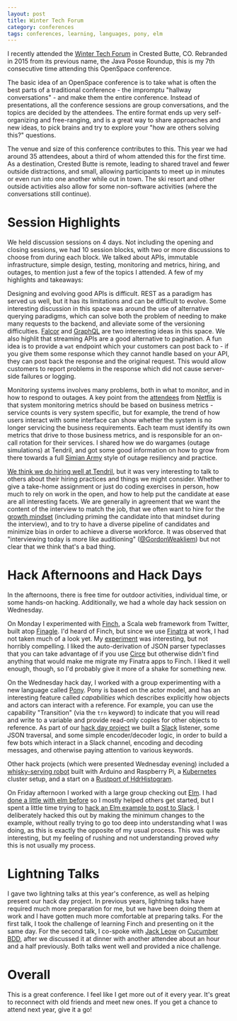 ```yaml
---
layout: post
title: Winter Tech Forum
category: conferences
tags: conferences, learning, languages, pony, elm
---
```


I recently attended the [Winter Tech Forum](http://www.mindviewinc.com/Conferences/JavaPosseRoundup/) in Crested Butte, CO. Rebranded in 2015 from its previous name, the Java Posse Roundup, this is my 7th consecutive time attending this OpenSpace conference.

The basic idea of an OpenSpace conference is to take what is often the best parts of a traditional conference - the impromptu "hallway conversations" - and make them the entire conference. Instead of presentations, all the conference sessions are group conversations, and the topics are decided by the attendees. The entire format ends up very self-organizing and free-ranging, and is a great way to share approaches and new ideas, to pick brains and try to explore your "how are others solving this?" questions.

The venue and size of this conference contributes to this. This year we had around 35 attendees, about a third of whom attended this for the first time. As a destination, Crested Butte is remote, leading to shared travel and fewer outside distractions, and small, allowing participants to meet up in minutes or even run into one another while out in town. The ski resort and other outside activities also allow for some non-software activities (where the conversations still continue).

# Session Highlights

We held discussion sessions on 4 days. Not including the opening and closing sessions, we had 10 session blocks, with two or more discussions to choose from during each block. We talked about APIs, immutable infrastructure, simple design, testing, monitoring and metrics, hiring, and outages, to mention just a few of the topics I attended. A few of my highlights and takeaways:

Designing and evolving good APIs is difficult. REST as a paradigm has served us well, but it has its limitations and can be difficult to evolve. Some interesting discussion in this space was around the use of alternative querying paradigms, which can solve both the problem of needing to make many requests to the backend, and alleviate some of the versioning difficulties. [Falcor](https://netflix.github.io/falcor/starter/what-is-falcor.html) and [GraphQL](https://code.facebook.com/posts/1691455094417024/graphql-a-data-query-language/) are two interesting ideas in this space. We also highlit that streaming APIs are a good alternative to pagination. A fun idea is to provide a ```wat``` endpoint which your customers can post back to - if you give them some response which they cannot handle based on your API, they can post back the response and the original request. This would allow customers to report problems in the response which did not cause server-side failures or logging.

Monitoring systems involves many problems, both in what to monitor, and in how to respond to outages. A key point from the [attendees](http://diannemarsh.com/conference-summary-winter-tech-forum-2016/) from [Netflix](http://netflix.github.io/) is that system monitoring metrics should be based on business metrics - service counts is very system specific, but for example, the trend  of how users interact with some interface can show whether the system is no longer servicing the business requirements. Each team must identify its own metrics that drive to those business metrics, and is responsible for an on-call rotation for their services. I shared how we do wargames (outage simulations) at Tendril, and got some good information on how to grow from there towards a full [Simian Army](http://techblog.netflix.com/2011/07/netflix-simian-army.html) style of outage resiliency and practice.

[We think we do hiring well at Tendril](http://www.slideshare.net/ChrisPhelps2/what-makes-a-great-developer-develop-denver-2015), but it was very interesting to talk to others about their hiring practices and things we might consider. Whether to give a take-home assignment or just do coding exercises in person, how much to rely on work in the open, and how to help put the candidate at ease are all interesting facets. We are generally in agreement that we want the content of the interview to match the job, that we often want to hire for the [growth mindset](http://mindsetonline.com/whatisit/about/) (including priming the candidate into that mindset during the interview), and to try to have a diverse pipeline of candidates and minimize bias in order to achieve a diverse workforce. It was observed that "interviewing today is more like auditioning" ([@GordonWeakliem](https://twitter.com/GordonWeakliem)) but not clear that we think that's a bad thing.

# Hack Afternoons and Hack Days

In the afternoons, there is free time for outdoor activities, individual time, or some hands-on hacking. Additionally, we had a whole day hack session on Wednesday.

On Monday I experimented with [Finch](https://github.com/finagle/finch), a Scala web framework from Twitter, built atop [Finagle](http://twitter.github.io/finagle/). I'd heard of Finch, but since we use [Finatra](http://twitter.github.io/finatra/) at work, I had not taken much of a look yet. My [experiment](https://github.com/chrisphelps/atticus) was interesting, but not horribly compelling. I liked the auto-derivation of JSON parser typeclasses that you can take advantage of if you use [Circe](https://github.com/travisbrown/circe) but otherwise didn't find anything that would make me migrate my Finatra apps to Finch. I liked it well enough, though, so I'd probably give it more of a shake for something new.

On the Wednesday hack day, I worked with a group experimenting with a new language called [Pony](http://www.ponylang.org/). Pony is based on the actor model, and has an interesting feature called *capabilities* which describes explicitly how objects and actors can interact with a reference. For example, you can use the capability "Transition" (via the ```trn``` keyword) to indicate that you will read and write to a variable and provide read-only copies for other objects to reference. As part of our [hack day project](https://github.com/WinterTechForum/luktnypon) we built a [Slack](https://slack.com/) listener, some JSON traversal, and some simple encoder/decoder logic, in order to build a few bots which interact in a Slack channel, encoding and decoding messages, and otherwise paying attention to various keywords.

Other hack projects (which were presented Wednesday evening) included a [whisky-serving robot](https://www.youtube.com/watch?v=jdeE-XTgW8I) built with Arduino and Raspberry Pi, a [Kubernetes](http://kubernetes.io/) cluster setup, and a start on a [Rustport of HdrHistogram](https://github.com/ogeagla/HdrHistogram_Rust).

On Friday afternoon I worked with a large group checking out [Elm](http://elm-lang.org/). I had [done a little with elm before](http://chrisphelps.github.io/learning/2016/02/23/Learning-7-More-Languages/) so I mostly helped others get started, but I spent a little time trying to [hack an Elm example to post to Slack](https://github.com/chrisphelps/treehorse/blob/master/neigh/Neigh.elm). I deliberately hacked this out by making the minimum changes to the example, without really trying to go too deep into understanding what I was doing, as this is exactly the opposite of my usual process. This was quite interesting, but my feeling of rushing and not understanding proved *why* this is not usually my process.

# Lightning Talks

I gave two lightning talks at this year's conference, as well as helping present our hack day project. In previous years, lightning talks have required much more preparation for me, but we have been doing them at work and I have gotten much more comfortable at preparing talks. For the first talk, I took the challenge of learning Finch and presenting on it the same day. For the second talk, I co-spoke with [Jack Leow](https://twitter.com/jackgene) on [Cucumber BDD](https://cucumber.io/), after we discussed it at dinner with another attendee about an hour and a half previously. Both talks went well and provided a nice challenge.

# Overall

This is a great conference. I feel like I get more out of it every year. It's great to reconnect with old friends and meet new ones. If you get a chance to attend next year, give it a go!




